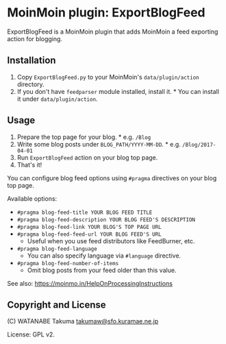 MoinMoin plugin: ExportBlogFeed
===============================

ExportBlogFeed is a MoinMoin plugin that adds MoinMoin a feed exporting action for blogging.

Installation
------------

  1. Copy `ExportBlogFeed.py` to your MoinMoin's `data/plugin/action` directory.
  2. If you don't have `feedparser` module installed, install it.
    * You can install it under `data/plugin/action`.

Usage
-----

  1. Prepare the top page for your blog.
    * e.g. `/Blog`
  2. Write some blog posts under `BLOG_PATH/YYYY-MM-DD`.
    * e.g. `/Blog/2017-04-01`
  3. Run `ExportBlogFeed` action on your blog top page.
  4. That's it!

You can configure blog feed options using `#pragma` directives on your blog top page.

Available options:

  * `#pragma blog-feed-title YOUR BLOG FEED TITLE`
  * `#pragma blog-feed-description YOUR BLOG FEED'S DESCRIPTION`
  * `#pragma blog-feed-link YOUR BLOG'S TOP PAGE URL`
  * `#pragma blog-feed-feed-url YOUR BLOG FEED'S URL`
    * Useful when you use feed distributors like FeedBurner, etc.
  * `#pragma blog-feed-language`
    * You can also specify language via `#language` directive.
  * `#pragma blog-feed-number-of-items`
    * Omit blog posts from your feed older than this value.

  See also: <https://moinmo.in/HelpOnProcessingInstructions>

Copyright and License
---------------------

(C) WATANABE Takuma <takumaw@sfo.kuramae.ne.jp>

License: GPL v2.
